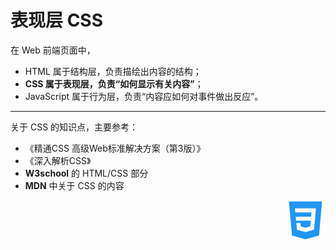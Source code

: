 # 表现层 CSS

在 Web 前端页面中，

* HTML 属于结构层，负责描绘出内容的结构；
* **CSS 属于表现层，负责“如何显示有关内容”**；
* JavaScript 属于行为层，负责“内容应如何对事件做出反应”。

<hr>

关于 CSS 的知识点，主要参考： 

* 《精通CSS 高级Web标准解决方案（第3版）》
* 《深入解析CSS》
* **W3school** 的 HTML/CSS 部分
* **MDN** 中关于 CSS 的内容

<div style="text-align: right">
  <svg t="1595038960277" class="icon" viewBox="0 0 1024 1024" version="1.1" xmlns="http://www.w3.org/2000/svg" p-id="837" width="64" height="64"><path d="M88.064 27.648l77.824 871.424L512 996.352l346.112-97.28 77.824-871.424z" fill="#2196F3" p-id="838"></path><path d="M771.072 312.32l-10.24 109.568-29.696 328.704L512 811.008l-220.16-60.416-14.336-172.032h107.52l7.168 89.088L512 700.416l119.808-32.768 16.384-148.48-375.808 1.024-11.264-101.376 395.264-4.096 8.192-108.544-413.696 1.024-7.168-101.376h536.576z" fill="#FAFAFA" p-id="839"></path></svg>
</div>
